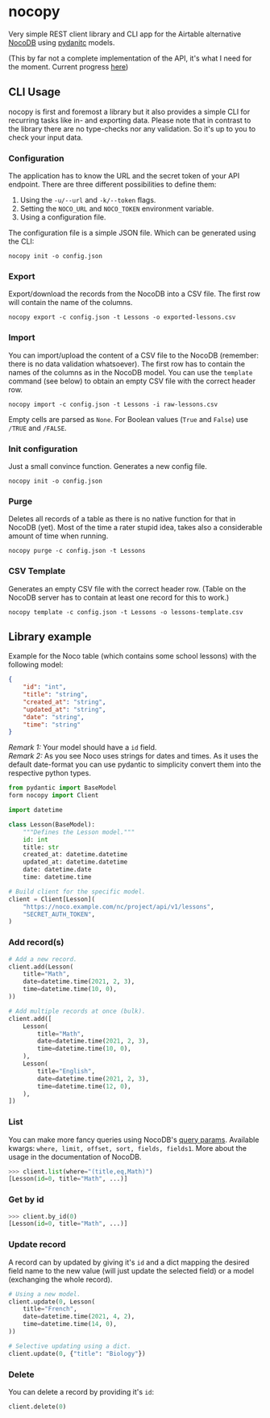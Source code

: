 # nocopy

Very simple REST client library and CLI app for the Airtable alternative [NocoDB](https://nocodb.com/) using [pydanitc](https://pydantic-docs.helpmanual.io/) models.

(This by far not a complete implementation of the API, it's what I need for the moment. Current progress [here](todo.md))


## CLI Usage

nocopy is first and foremost a library but it also provides a simple CLI for recurring tasks like in- and exporting data. Please note that in contrast to the library there are no type-checks nor any validation. So it's up to you to check your input data.


### Configuration

The application has to know the URL and the secret token of your API endpoint. There are three different possibilities to define them:

1. Using the `-u/--url` and `-k/--token` flags.
2. Setting the `NOCO_URL` and `NOCO_TOKEN` environment variable.
3. Using a configuration file.

The configuration file is a simple JSON file. Which can be generated using the CLI:

```shell script
nocopy init -o config.json
```


### Export

Export/download the records from the NocoDB into a CSV file. The first row will contain the name of the columns.

```shell script
nocopy export -c config.json -t Lessons -o exported-lessons.csv
```


### Import

You can import/upload the content of a CSV file to the NocoDB (remember: there is no data validation whatsoever). The first row has to contain the names of the columns as in the NocoDB model. You can use the `template` command (see below) to obtain an empty CSV file with the correct header row. 

```shell script
nocopy import -c config.json -t Lessons -i raw-lessons.csv
```

Empty cells are parsed as `None`. For Boolean values (`True` and `False`) use `/TRUE` and `/FALSE`.


### Init configuration

Just a small convince function. Generates a new config file.

```shell script
nocopy init -o config.json
```


### Purge

Deletes all records of a table as there is no native function for that in NocoDB (yet). Most of the time a rater stupid idea, takes also a considerable amount of time when running.

```shell script
nocopy purge -c config.json -t Lessons
```


### CSV Template

Generates an empty CSV file with the correct header row. (Table on the NocoDB server has to contain at least one record for this to work.)

```shell script
nocopy template -c config.json -t Lessons -o lessons-template.csv
```


## Library example

Example for the Noco table (which contains some school lessons) with the following model:

```json
{
	"id": "int",
	"title": "string",
	"created_at": "string",
	"updated_at": "string",
	"date": "string",
	"time": "string"
}
```

_Remark 1:_ Your model should have a `id` field.  
_Remark 2:_ As you see Noco uses strings for dates and times. As it uses the default date-format you can use pydantic to simplicity convert them into the respective python types.

```python
from pydantic import BaseModel
form nocopy import Client

import datetime

class Lesson(BaseModel):
	"""Defines the Lesson model."""
	id: int
	title: str
	created_at: datetime.datetime
	updated_at: datetime.datetime
	date: datetime.date
	time: datetime.time

# Build client for the specific model.
client = Client[Lesson](
	"https://noco.example.com/nc/project/api/v1/lessons",
	"SECRET_AUTH_TOKEN",
)
``` 


### Add record(s)

```python
# Add a new record.
client.add(Lesson(
	title="Math",
	date=datetime.time(2021, 2, 3),
	time=datetime.time(10, 0),
))

# Add multiple records at once (bulk).
client.add([
	Lesson(
		title="Math",
		date=datetime.time(2021, 2, 3),
		time=datetime.time(10, 0),
	),
	Lesson(
		title="English",
		date=datetime.time(2021, 2, 3),
		time=datetime.time(12, 0),
	),
])
``` 


### List

You can make more fancy queries using NocoDB's [query params](https://docs.nocodb.com/developer-resources/rest-apis#query-params). Available kwargs: `where, limit, offset, sort, fields, fields1`. More about the usage in the documentation of NocoDB.

```python
>>> client.list(where="(title,eq,Math)")
[Lesson(id=0, title="Math", ...)]
```


### Get by id

```python
>>> client.by_id(0)
[Lesson(id=0, title="Math", ...)]
```


### Update record

A record can by updated by giving it's `id` and a dict mapping the desired field name to the new value (will just update the selected field) or a model (exchanging the whole record).

```python
# Using a new model.
client.update(0, Lesson(
	title="French",
	date=datetime.time(2021, 4, 2),
	time=datetime.time(14, 0),
))

# Selective updating using a dict.
client.update(0, {"title": "Biology"})
```


### Delete

You can delete a record by providing it's `id`:

```python
client.delete(0)
```
